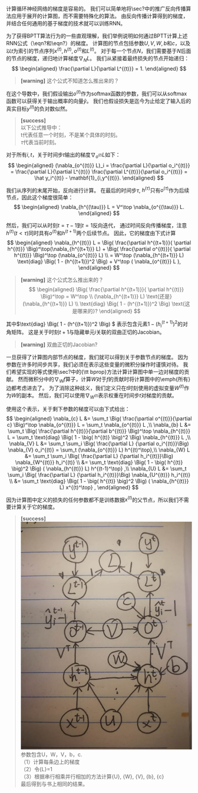 计算循环神经网络的梯度是容易的。
我们可以简单地将\sec?中的推广反向传播算法应用于展开的计算图，而不需要特殊化的算法。
由反向传播计算得到的梯度，并结合任何通用的基于梯度的技术就可以训练RNN。

为了获得BPTT算法行为的一些直观理解，我们举例说明如何通过BPTT计算上述RNN公式（\eqn?和\eqn?）的梯度。
计算图的节点包括参数$U,V,W, b$和$c$，以及以$t$为索引的节点序列$x^{(t)}, h^{(t)},o^{(t)}$和$L^{(t)}$。
对于每一个节点$N$，我们需要基于$N$后面的节点的梯度，递归地计算梯度$\nabla_{N} L$。
我们从紧接着最终损失的节点开始递归：  
$$
\begin{aligned}
 \frac{\partial L}{\partial L^{(t)}} = 1.
\end{aligned}
$$

> **[warning]** 这个公式不知道怎么推出来的？  

在这个导数中，我们假设输出$o^{(t)}$作为softmax函数的参数，我们可以从softmax函数可以获得关于输出概率的向量$\hat{y}$。
我们也假设损失是迄今为止给定了输入后的真实目标$y^{(t)}$的负对数似然。  
> **[success]**  
以下公式推导中：  
t代表任意一个时刻，不是某个具体的时刻。  
$\tau$代表当前时刻。  

对于所有$i,t$，关于时间步$t$输出的梯度$\nabla_{o^{(t)}} L$如下：
$$
\begin{aligned}
 (\nabla_{o^{(t)}} L)_i =  \frac{\partial L}{\partial o_i^{(t)}} 
 =  \frac{\partial L}{\partial L^{(t)}}  \frac{\partial L^{(t)}}{\partial o_i^{(t)}}  
 = \hat y_i^{(t)} - \mathbf{1}_{i,y^{(t)}}.
\end{aligned}
$$

我们从序列的末尾开始，反向进行计算。
在最后的时间步$\tau$, $h^{(\tau)}$只有$o^{(\tau)}$作为后续节点，因此这个梯度很简单：
$$
\begin{aligned}
 \nabla_{h^{(\tau)}} L = V^\top \nabla_{o^{(\tau)}} L.
\end{aligned}
$$

然后，我们可以从时刻$t=\tau-1$到$t=1$反向迭代， 通过时间反向传播梯度，注意$h^{(t)}(t < \tau)$同时具有$o^{(t)}$和$h^{(t+1)}$两个后续节点。
因此，它的梯度由下式计算
$$
\begin{aligned}
\nabla_{h^{(t)}} L = \Big( \frac{\partial h^{(t+1)}}{ \partial h^{(t)}}  \Big)^\top(\nabla_{h^{(t+1)}} L) + \Big( \frac{\partial o^{(t)}}{ \partial h^{(t)}}  \Big)^\top (\nabla_{o^{(t)}} L) \\
= W^\top (\nabla_{h^{(t+1)}} L) \text{diag} \Big( 1 - (h^{(t+1)})^2 \Big) + V^\top ( \nabla_{o^{(t)}} L ),
\end{aligned}
$$

> **[warning]** 这个公式怎么推出来的？  
$$
\begin{aligned}
\Big( \frac{\partial h^{(t+1)}}{ \partial h^{(t)}}  \Big)^\top = W^\top  \\
(\nabla_{h^{(t+1)}} L) \text{还是} (\nabla_{h^{(t+1)}} L) \\
\text{diag} \Big( 1 - (h^{(t+1)})^2 \Big) \text{这是哪来的}?
\end{aligned}
$$

其中$\text{diag} \Big( 1 - (h^{(t+1)})^2 \Big) $ 表示包含元素$1 - (h_i^{(t+1)})^2$的对角矩阵。
这是关于时刻$t+1$与隐藏单元$i$关联的双曲正切的Jacobian。  
> **[warning]** 双曲正切的Jacobian?  

一旦获得了计算图内部节点的梯度，我们就可以得到关于参数节点的梯度。
因为参数在许多时间步共享，我们必须在表示这些变量的微积分操作时谨慎对待。
我们希望实现的等式使用\sec?中的{\tt bprop}方法计算计算图中单一边对梯度的贡献。
然而微积分中的$\nabla_{W} f$算子，计算$W$对于$f$的贡献时将计算图中的\emph{所有}边都考虑进去了。
为了消除这种歧义，我们定义只在$t$时刻使用的虚拟变量$W^{(t)}$作为$W$的副本。
然后，我们可以使用$\nabla_{W^{(t)}}$表示权重在时间步$t$对梯度的贡献。

使用这个表示，关于剩下参数的梯度可以由下式给出：
$$
\begin{aligned}
 \nabla_{c} L &=  \sum_t \Big( \frac{\partial o^{(t)}}{\partial c} \Big)^\top \nabla_{o^{(t)}} L 
 = \sum_t \nabla_{o^{(t)}} L ,\\
 \nabla_{b} L &= \sum_t \Big( \frac{\partial h^{(t)}}{\partial b^{(t)}} \Big)^\top \nabla_{h^{(t)}} L 
 = \sum_t \text{diag} \Big( 1 - \big( h^{(t)} \big)^2 \Big)  \nabla_{h^{(t)}} L  ,\\
 \nabla_{V} L &= \sum_t \sum_i \Big( \frac{\partial L} {\partial o_i^{(t)}}\Big) \nabla_{V} o_i^{(t)} 
 = \sum_t (\nabla_{o^{(t)}} L) h^{(t)^\top},\\
 \nabla_{W} L &= \sum_t \sum_i \Big( \frac{\partial L} {\partial h_i^{(t)}}\Big) 
 \nabla_{W^{(t)}} h_i^{(t)} \\
&= \sum_t \text{diag} \Big( 1 - \big( h^{(t)} \big)^2 \Big) ( \nabla_{h^{(t)}} L) h^{(t-1)^\top} ,\\
 \nabla_{U} L &= \sum_t \sum_i \Big( \frac{\partial L} {\partial h_i^{(t)}}\Big) 
 \nabla_{U^{(t)}} h_i^{(t)} \\
&= \sum_t \text{diag} \Big( 1 - \big( h^{(t)} \big)^2 \Big) ( \nabla_{h^{(t)}} L) x^{(t)^\top} ,
\end{aligned}
$$

因为计算图中定义的损失的任何参数都不是训练数据$x^{(t)}$的父节点，所以我们不需要计算关于它的梯度。  
> **[success]**  
![](/assets/images/Chapter10/5.jpg)  
参数包含U，W，V，b，c.  
（1）计算每条边上的梯度  
（2）令{L}=1  
（3）根据串行相乘并行相加的方法计算{U}, {W}, {V}, {b}, {c}  
最后得到与书上相同的结果。  
